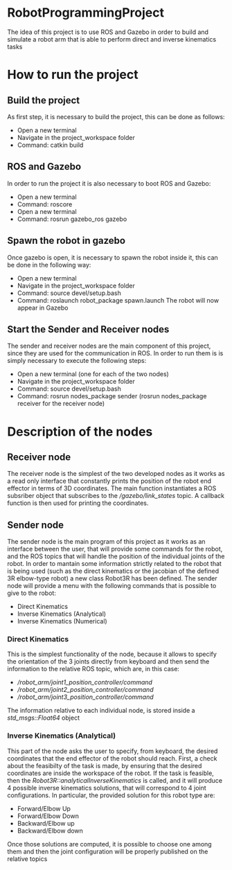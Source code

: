 # RobotProgrammingProject
The idea of this project is to use ROS and Gazebo in order to build and simulate a robot arm that is able to perform direct and inverse kinematics tasks


# How to run the project
## Build the project
As first step, it is necessary to build the project, this can be done as follows:
* Open a new terminal
* Navigate in the project_workspace folder
* Command: catkin build
## ROS and Gazebo
In order to run the project it is also necessary to boot ROS and Gazebo:
* Open a new terminal
* Command: roscore
* Open a new terminal
* Command: rosrun gazebo_ros gazebo
## Spawn the robot in gazebo
Once gazebo is open, it is necessary to spawn the robot inside it, this can be done in the following way:
* Open a new terminal
* Navigate in the project_workspace folder
* Command: source devel/setup.bash
* Command: roslaunch robot_package spawn.launch
The robot will now appear in Gazebo
## Start the Sender and Receiver nodes
The sender and receiver nodes are the main component of this project, since they are used for the communication in ROS.
In order to run them is is simply necessary to execute the following steps:
* Open a new terminal (one for each of the two nodes)
* Navigate in the project_workspace folder
* Command: source devel/setup.bash
* Command: rosrun nodes_package sender (rosrun nodes_package receiver for the receiver node)

# Description of the nodes
## Receiver node
The receiver node is the simplest of the two developed nodes as it works as a read only interface that constantly prints the position of the robot end effector in terms of 3D coordinates.
The main function instantiates a ROS subsriber object that subscribes to the */gazebo/link_states* topic.
A callback function is then used for printing the coordinates.
## Sender node
The sender node is the main program of this project as it works as an interface between the user, that will provide some commands for the robot, and the ROS topics that will handle the position of the individual joints of the robot.
In order to mantain some information strictly related to the robot that is being used (such as the direct kinematics or the jacobian of the defined 3R elbow-type robot) a new class Robot3R has been defined.
The sender node will provide a menu with the following commands that is possible to give to the robot:
* Direct Kinematics
* Inverse Kinematics (Analytical)
* Inverse Kinematics (Numerical)

### Direct Kinematics
This is the simplest functionality of the node, because it allows to specify the orientation of the 3 joints directly from keyboard and then send the information to the relative ROS topic, which are, in this case:
* */robot_arm/joint1_position_controller/command*
* */robot_arm/joint2_position_controller/command*
* */robot_arm/joint3_position_controller/command*

The information relative to each individual node, is stored inside a *std_msgs::Float64* object
### Inverse Kinematics (Analytical)
This part of the node asks the user to specify, from keyboard, the desired coordinates that the end effector of the robot should reach.
First, a check about the feasibilty of the task is made, by ensuring that the desired coordinates are inside the workspace of the robot.
If the task is feasible, then the *Robot3R::analyticalInverseKinematics* is called, and it will produce 4 possible inverse kinematics solutions, that will correspond to 4 joint configurations. In particular, the provided solution for this robot type are:
* Forward/Elbow Up
* Forward/Elbow Down
* Backward/Elbow up
* Backward/Elbow down

Once those solutions are computed, it is possible to choose one among them and then the joint configuration will be properly published on the relative topics
